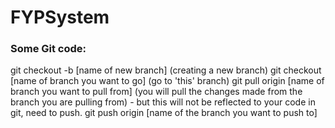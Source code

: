 # FYPSystem

### Some Git code:

git checkout -b [name of new branch] (creating a new branch)
git checkout [name of branch you want to go] (go to 'this' branch)
git pull origin [name of branch you want to pull from] (you will pull the changes made from the branch you are pulling from) - but this will not be reflected to your code in git, need to push.
git push origin [name of the branch you want to push to]
